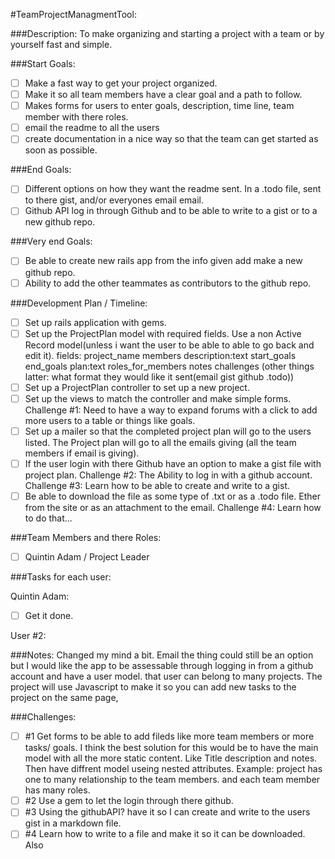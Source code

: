 #TeamProjectManagmentTool:

###Description:
To make organizing and starting a project with a team or by yourself fast and simple.


###Start Goals:
  - ☐ Make a fast way to get your project organized.
  - ☐ Make it so all team members have a clear goal and a path to follow.
  - ☐ Makes forms for users to enter goals, description, time line, team member with there roles.
  - ☐ email the readme to all the users
  - ☐ create documentation in a nice way so that the team can get started as soon as possible.


###End Goals:
  - ☐ Different options on how they want the readme sent. In a .todo file, sent to there gist, and/or everyones email email.
  - ☐ Github API log in through Github and to be able to write to a gist or to a new github repo.
 
###Very end Goals:
  - ☐ Be able to create new rails app from the info given add make a new github repo.
  - ☐ Ability to add the other teammates as contributors to the github repo.

###Development Plan / Timeline:
  - ☐ Set up rails application with gems.
  - ☐ Set up the ProjectPlan model with required fields. Use a non Active Record model(unless i want the user to be able to able to go back and edit it). fields: project_name members description:text start_goals end_goals plan:text roles_for_members notes challenges (other things latter: what format they would like it sent(email gist github .todo))
  - ☐ Set up a ProjectPlan controller to set up a new project.
  - ☐ Set up the views to match the controller and make simple forms. Challenge #1: Need to have a way to expand forums with a click to add more users to a table or things like goals.
  - ☐ Set up a mailer so that the completed project plan will go to the users listed. The Project plan will go to all the emails giving (all the team members if email is giving).
  - ☐ If the user login with there Github have an option to make a gist file with project plan. Challenge #2: The Ability to log in with a github account. Challenge #3: Learn how to be able to create and write to a gist. 
  - ☐ Be able to download the file as some type of .txt or as a .todo file. Ether from the site or as an attachment to the email. Challenge #4: Learn how to do that...
  

###Team Members and there Roles:

  - ☐ Quintin Adam / Project Leader

###Tasks for each user:

  Quintin Adam:
  - ☐ Get it done.

  User #2:

###Notes:
   Changed my mind a bit. Email the thing could still be an option but I would like the app to be assessable through logging in from a github account and have a user model. that user can belong to many projects. The project will use Javascript to make it so you can add new tasks to the project on the same page, 

###Challenges:
  - ☐ #1 Get forms to be able to add fileds like more team members or more tasks/ goals.
    I think the best solution for this would be to have the main model with all the more static content. Like Title description and notes. Then have diffrent model useing nested attributes. Example: project has one to many relationship to the team members. and each team member has many roles.
  - ☐ #2 Use a gem to let the login through there github. 
  - ☐ #3 Using the githubAPI? have it so I can create and write to the users gist in a markdown file.
  - ☐ #4 Learn how to write to a file and make it so it can be downloaded. Also 
  

